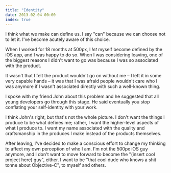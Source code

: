 ```yaml
---
title: "Identity"
date: 2013-02-04 00:00
index: true
---
```


I think what we make can define us. I say "can" because we can choose not to let it. I've become acutely aware of this choice.

When I worked for 18 months at 500px, I _let_ myself become defined by the iOS app, and I was happy to do so. When I was considering leaving, one of the biggest reasons I didn't want to go was because I was so associated with the product.

It wasn't that I felt the product wouldn't go on without me – I left it in some very capable hands – it was that I was afraid people wouldn't care who I was anymore if I wasn't associated directly with such a well-known thing.

I spoke with my friend John about this problem and he suggested that all young developers go through this stage. He said eventually you stop conflating your self-identity with your work.

I think John's right, but that's not the whole picture. I don't want the things I produce to be what defines me; rather, I want the higher-level aspects of what I produce to. I want my name associated with the quality and craftsmanship in the produces I make instead of the products themselves.

After leaving, I've decided to make a conscious effort to change my thinking to affect my own perception of who I am. I'm not the 500px iOS guy anymore, and I don't want to move forward to become the "(insert cool project here) guy", either. I want to be "that cool dude who knows a shit tonne about Objective-C", to myself and others.

<!-- more -->
